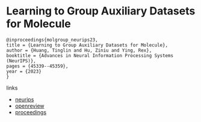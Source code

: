 # Learning to Group Auxiliary Datasets for Molecule

```
@inproceedings{molgroup_neurips23,
title = {Learning to Group Auxiliary Datasets for Molecule},
author = {Huang, Tinglin and Hu, Ziniu and Ying, Rex},
booktitle = {Advances in Neural Information Processing Systems (NeurIPS)},
pages = {45339--45359},
year = {2023}
}
```

links
- [neurips](https://nips.cc/Conferences/2023/Schedule?showEvent=70323)
- [openreview](https://openreview.net/forum?id=r9eZH6WNm2)
- [proceedings](https://papers.nips.cc//paper_files/paper/2023/hash/8e2571d13f432b301d4c5e3cc70227a6-Abstract-Conference.html)
